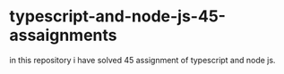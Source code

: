 # typescript-and-node-js-45-assaignments
in this repository i have solved 45 assignment of typescript and node js.
